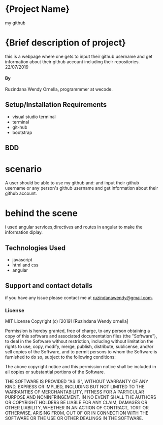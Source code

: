 # {Project Name}
my github
# {Brief description of project}
this is a webpage where one gets to input their github username and get information about their github account including their repositories.
22/07/2019
#### By 
Ruzindana Wendy Ornella,
programmmer at wecode.

## Setup/Installation Requirements
* visual studio terminal
* terminal
* git-hub
* bootstrap
## BDD
# scenario 
 A  user should be able to use my github and:
and input their github username or any person's github username and get information about their github account.
# behind the scene
i used angular services,directives and routes in angular  to make the information diplay.
## Technologies Used
* javascript
* html and css
* angular
## Support and contact details
if you have any issue please contact me at ruzindanawendy@gmail.com.
### License
MIT License
Copyright (c) [2019] [Ruzindana Wendy ornella]

Permission is hereby granted, free of charge, to any person obtaining a copy
of this software and associated documentation files (the "Software"), to deal
in the Software without restriction, including without limitation the rights
to use, copy, modify, merge, publish, distribute, sublicense, and/or sell
copies of the Software, and to permit persons to whom the Software is
furnished to do so, subject to the following conditions:

The above copyright notice and this permission notice shall be included in all
copies or substantial portions of the Software.

THE SOFTWARE IS PROVIDED "AS IS", WITHOUT WARRANTY OF ANY KIND, EXPRESS OR
IMPLIED, INCLUDING BUT NOT LIMITED TO THE WARRANTIES OF MERCHANTABILITY,
FITNESS FOR A PARTICULAR PURPOSE AND NONINFRINGEMENT. IN NO EVENT SHALL THE
AUTHORS OR COPYRIGHT HOLDERS BE LIABLE FOR ANY CLAIM, DAMAGES OR OTHER
LIABILITY, WHETHER IN AN ACTION OF CONTRACT, TORT OR OTHERWISE, ARISING FROM,
OUT OF OR IN CONNECTION WITH THE SOFTWARE OR THE USE OR OTHER DEALINGS IN THE
SOFTWARE.

